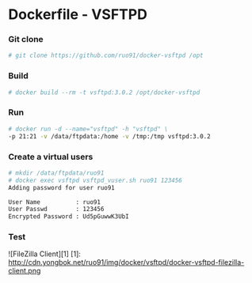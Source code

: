 # Dockerfile - VSFTPD

### Git clone

```sh
# git clone https://github.com/ruo91/docker-vsftpd /opt
```

### Build

```sh
# docker build --rm -t vsftpd:3.0.2 /opt/docker-vsftpd
```

### Run

```sh
# docker run -d --name="vsftpd" -h "vsftpd" \
-p 21:21 -v /data/ftpdata:/home -v /tmp:/tmp vsftpd:3.0.2
```

### Create a virtual users
```sh
# mkdir /data/ftpdata/ruo91 
# docker exec vsftpd vsftpd_vuser.sh ruo91 123456
Adding password for user ruo91

User Name          : ruo91
User Passwd        : 123456
Encrypted Password : Ud5pGuwwK3UbI
```

### Test
![FileZilla Client][1]
[1]: http://cdn.yongbok.net/ruo91/img/docker/vsftpd/docker-vsftpd-filezilla-client.png
